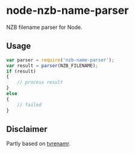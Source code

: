 node-nzb-name-parser
====================

NZB filename parser for Node.

Usage
-----

```javascript
var parser = require('nzb-name-parser');
var result = parser(NZB_FILENAME);
if (result)
{
    // process result
}
else
{
    // failed
}
```

Disclaimer
----------

Partly based on [tvrenamr](https://github.com/ghickman/tvrenamr).
